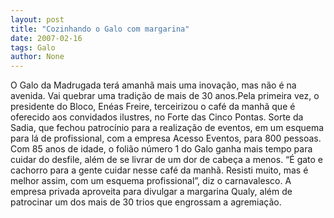 ```yaml
---
layout: post
title: "Cozinhando o Galo com margarina"
date: 2007-02-16
tags: Galo
author: None
---
```

O Galo da Madrugada terá amanhã mais uma inovação, mas não é na avenida.
Vai quebrar uma tradição de mais de 30 anos.Pela primeira vez, o presidente do Bloco, Enéas Freire, terceirizou o café da manhã que é oferecido aos convidados ilustres, no Forte das Cinco Pontas.
Sorte da Sadia, que fechou patrocínio para a realização de eventos, em um esquema para lá de profissional, com a empresa Acesso Eventos, para 800 pessoas.
Com 85 anos de idade, o folião número 1 do Galo ganha mais tempo para cuidar do desfile, além de se livrar de um dor de cabeça a menos. “É gato e cachorro para a gente cuidar nesse café da manhã. Resisti muito, mas é melhor assim, com um esquema profissional”, diz o carnavalesco.
A empresa privada aproveita para divulgar a margarina Qualy, além de patrocinar um dos mais de 30 trios que engrossam a agremiação. 